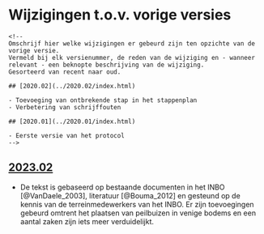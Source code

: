 # Wijzigingen t.o.v. vorige versies

```{=html}
<!--
Omschrijf hier welke wijzigingen er gebeurd zijn ten opzichte van de vorige versie. 
Vermeld bij elk versienummer, de reden van de wijziging en - wanneer relevant - een beknopte beschrijving van de wijziging.
Gesorteerd van recent naar oud. 

## [2020.02](../2020.02/index.html)

- Toevoeging van ontbrekende stap in het stappenplan
- Verbetering van schrijffouten

## [2020.01](../2020.01/index.html)

- Eerste versie van het protocol
-->
```
## [2023.02](../2023.02/index.html)

-   De tekst is gebaseerd op bestaande documenten in het INBO [@VanDaele_2003], literatuur [@Bouma_2012] en gesteund op de kennis van de terreinmedewerkers van het INBO. Er zijn toevoegingen gebeurd omtrent het plaatsen van peilbuizen in venige bodems en een aantal zaken zijn iets meer verduidelijkt.
